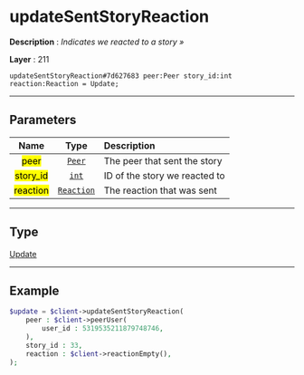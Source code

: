 # updateSentStoryReaction

**Description** : *Indicates we reacted to a story »*

**Layer** : 211

```tl
updateSentStoryReaction#7d627683 peer:Peer story_id:int reaction:Reaction = Update;
```

---

## Parameters

| Name | Type | Description |
| :---: | :---: | :--- |
| <mark>peer</mark> | [`Peer`](type/Peer) | The peer that sent the story |
| <mark>story_id</mark> | [`int`](type/int) | ID of the story we reacted to |
| <mark>reaction</mark> | [`Reaction`](type/Reaction) | The reaction that was sent |

---

## Type

[Update](type/Update)

---

## Example

```php
$update = $client->updateSentStoryReaction(
	peer : $client->peerUser(
		user_id : 5319535211879748746,
	),
	story_id : 33,
	reaction : $client->reactionEmpty(),
);
```